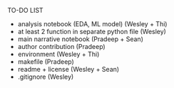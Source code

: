 TO-DO LIST
- analysis notebook (EDA, ML model) (Wesley + Thi) 
- at least 2 function in separate python file (Wesley) 
- main narrative notebook (Pradeep + Sean) 
- author contribution (Pradeep)
- environment (Wesley + Thi) 
- makefile (Pradeep)
- readme + license (Wesley + Sean)
- .gitignore (Wesley)


